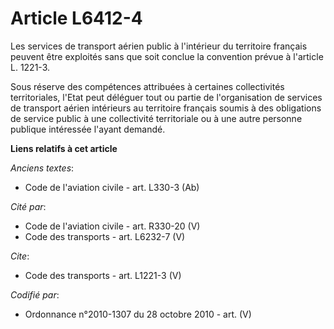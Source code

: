 # Article L6412-4

Les services de transport aérien public à l'intérieur du territoire français peuvent être exploités sans que soit conclue la
convention prévue à l'article L. 1221-3.

Sous réserve des compétences attribuées à certaines collectivités territoriales, l'Etat peut déléguer tout ou partie de
l'organisation de services de transport aérien intérieurs au territoire français soumis à des obligations de service public à
une collectivité territoriale ou à une autre personne publique intéressée l'ayant demandé.

**Liens relatifs à cet article**

_Anciens textes_:

  - Code de l'aviation civile - art. L330-3 (Ab)

_Cité par_:

  - Code de l'aviation civile - art. R330-20 (V)
  - Code des transports - art. L6232-7 (V)

_Cite_:

  - Code des transports - art. L1221-3 (V)

_Codifié par_:

  - Ordonnance n°2010-1307 du 28 octobre 2010 - art. (V)
